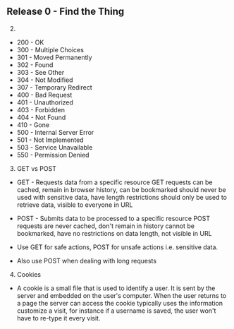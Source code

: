 
## Release 0 - Find the Thing
2. 
* 200 - OK
* 300 - Multiple Choices
* 301 - Moved Permanently
* 302 - Found
* 303 - See Other
* 304 - Not Modified
* 307 - Temporary Redirect
* 400 - Bad Request
* 401 - Unauthorized
* 403 - Forbidden
* 404 - Not Found
* 410 - Gone
* 500 - Internal Server Error
* 501 - Not Implemented
* 503 - Service Unavailable
* 550 - Permission Denied

3. GET vs POST
* GET - Requests data from a specific resource
    GET requests can be cached, remain in browser history, can be bookmarked
    should never be used with sensitive data, have length restrictions
    should only be used to retrieve data, visible to everyone in URL
* POST - Submits data to be processed to a specific resource
    POST requests are never cached, don't remain in history
    cannot be bookmarked, have no restrictions on data length,
    not visible in URL

* Use GET for safe actions, POST for unsafe actions i.e. sensitive data.
*  Also use POST when dealing with long requests

4. Cookies
* A cookie is a small file that is used to identify a user. It is sent by the server and embedded on the user's computer. When the user returns to a page the server can access the cookie typically uses the information customize a visit, for instance if a username is saved, the user won't have to re-type it every visit.
